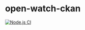 # open-watch-ckan

[![Node.js CI](https://github.com/ProvinceWatch/open-watch/actions/workflows/node.js.yml/badge.svg)](https://github.com/ProvinceWatch/open-watch-ckan/actions/workflows/node.js.yml)
